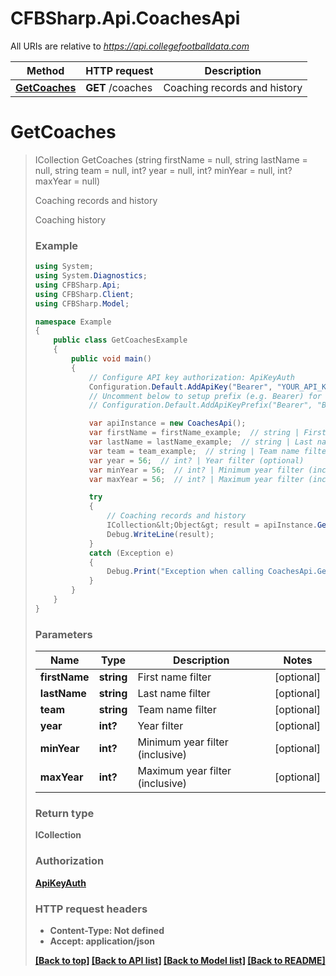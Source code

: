 # CFBSharp.Api.CoachesApi

All URIs are relative to *https://api.collegefootballdata.com*

Method | HTTP request | Description
------------- | ------------- | -------------
[**GetCoaches**](CoachesApi.md#getcoaches) | **GET** /coaches | Coaching records and history


<a name="getcoaches"></a>
# **GetCoaches**
> ICollection<Object> GetCoaches (string firstName = null, string lastName = null, string team = null, int? year = null, int? minYear = null, int? maxYear = null)

Coaching records and history

Coaching history

### Example
```csharp
using System;
using System.Diagnostics;
using CFBSharp.Api;
using CFBSharp.Client;
using CFBSharp.Model;

namespace Example
{
    public class GetCoachesExample
    {
        public void main()
        {
            // Configure API key authorization: ApiKeyAuth
            Configuration.Default.AddApiKey("Bearer", "YOUR_API_KEY");
            // Uncomment below to setup prefix (e.g. Bearer) for API key, if needed
            // Configuration.Default.AddApiKeyPrefix("Bearer", "Bearer");

            var apiInstance = new CoachesApi();
            var firstName = firstName_example;  // string | First name filter (optional) 
            var lastName = lastName_example;  // string | Last name filter (optional) 
            var team = team_example;  // string | Team name filter (optional) 
            var year = 56;  // int? | Year filter (optional) 
            var minYear = 56;  // int? | Minimum year filter (inclusive) (optional) 
            var maxYear = 56;  // int? | Maximum year filter (inclusive) (optional) 

            try
            {
                // Coaching records and history
                ICollection&lt;Object&gt; result = apiInstance.GetCoaches(firstName, lastName, team, year, minYear, maxYear);
                Debug.WriteLine(result);
            }
            catch (Exception e)
            {
                Debug.Print("Exception when calling CoachesApi.GetCoaches: " + e.Message );
            }
        }
    }
}
```

### Parameters

Name | Type | Description  | Notes
------------- | ------------- | ------------- | -------------
 **firstName** | **string**| First name filter | [optional] 
 **lastName** | **string**| Last name filter | [optional] 
 **team** | **string**| Team name filter | [optional] 
 **year** | **int?**| Year filter | [optional] 
 **minYear** | **int?**| Minimum year filter (inclusive) | [optional] 
 **maxYear** | **int?**| Maximum year filter (inclusive) | [optional] 

### Return type

**ICollection<Object>**

### Authorization

[ApiKeyAuth](../README.md#ApiKeyAuth)

### HTTP request headers

 - **Content-Type**: Not defined
 - **Accept**: application/json

[[Back to top]](#) [[Back to API list]](../README.md#documentation-for-api-endpoints) [[Back to Model list]](../README.md#documentation-for-models) [[Back to README]](../README.md)

